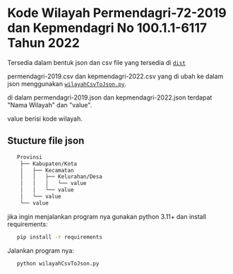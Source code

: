 # Kode Wilayah Permendagri-72-2019 dan Kepmendagri No 100.1.1-6117 Tahun 2022

Tersedia dalam bentuk json dan csv file yang tersedia di [`dist`](dist)

permendagri-2019.csv dan kepmendagri-2022.csv yang di ubah ke dalam json menggunakan [`wilayahCsvToJson.py`](wilayahCsvToJson.py).

di dalam permendagri-2019.json dan kepmendagri-2022.json terdapat "Nama Wilayah" dan "value".

value berisi kode wilayah.

## Stucture file json
```bash
   Provinsi
    ├── Kabupaten/Kota
    │   ├── Kecamatan
    │   │   ├── Kelurahan/Desa
    │   │   │   └── value
    │   │   └── value
    │   └── value
    └── value
```

jika ingin menjalankan program nya gunakan python 3.11+ dan install requirements:

```bash
   pip install -r requirements
```

Jalankan program nya:

```bash
   python wilayahCsvToJson.py
```
